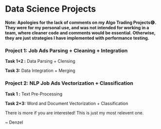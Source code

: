 # Data Science Projects

**Note: Apologies for the lack of comments on my Algo Trading Projects😅. They were for my personal use, and was not intended for working in a team, where cleaner code and comments would be essential. Otherwise, they are just strategies I have implemented with performance testing.**


### Project 1: Job Ads Parsing + Cleaning + Integration

**Task 1+2 :** Data Parsing + Clensing

**Task 3:** Data Integration + Merging

### Project 2: NLP Job Ads Vectorization + Classification

**Task 1 :** Text Pre-Processing

**Task 2+3:** Word and Document Vectorization + Classification


There is more if you are interested! This is just my most relevent one.

~ Denzel
